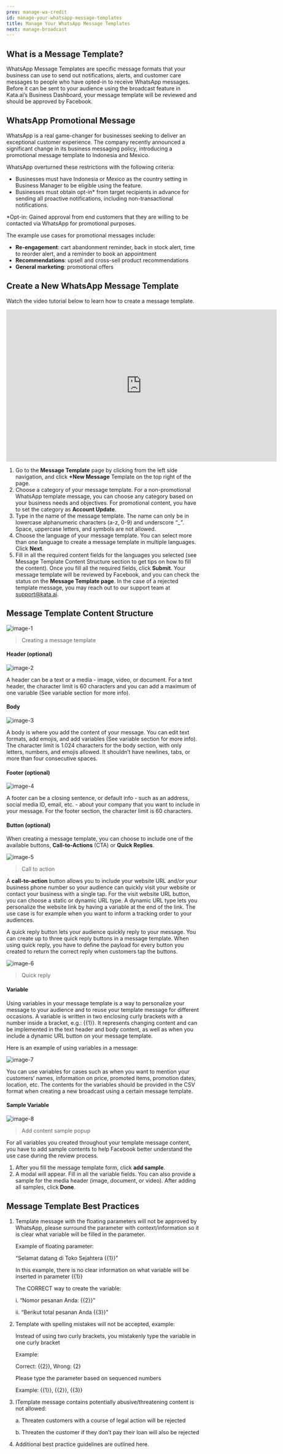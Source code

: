 ```yaml
---
prev: manage-wa-credit
id: manage-your-whatsapp-message-templates
title: Manage Your WhatsApp Message Templates
next: manage-broadcast
---
```


## What is a Message Template?
WhatsApp Message Templates are specific message formats that your business can use to send out notifications, alerts, and customer care messages to people who have opted-in to receive WhatsApp messages. Before it can be sent to your audience using the broadcast feature in Kata.ai’s Business Dashboard, your message template will be reviewed and should be approved by Facebook.

## WhatsApp Promotional Message
WhatsApp is a real game-changer for businesses seeking to deliver an exceptional customer experience. The company recently announced a significant change in its business messaging policy, introducing a promotional message template to Indonesia and Mexico.

WhatsApp overturned these restrictions with the following criteria:
- Businesses must have Indonesia or Mexico as the country setting in Business Manager to be eligible using the feature.
- Businesses must obtain opt-in* from target recipients in advance for sending all proactive notifications, including non-transactional notifications.

*Opt-in: Gained approval from end customers that they are willing to be contacted via WhatsApp for promotional purposes.

The example use cases for promotional messages include:
- **Re-engagement**: cart abandonment reminder, back in stock alert, time to reorder alert, and a reminder to book an appointment
- **Recommendations**: upsell and cross-sell product recommendations
- **General marketing**: promotional offers

## Create a New WhatsApp Message Template
Watch the video tutorial below to learn how to create a message template.

<iframe width="704" height="396" src="https://www.youtube.com/embed/fXY57qj5tlk" title="YouTube video player" frameborder="0" allow="accelerometer; autoplay; clipboard-write; encrypted-media; gyroscope; picture-in-picture" allowfullscreen></iframe>

1. Go to the **Message Template** page by clicking from the left side navigation, and click **+New Message** Template on the top right of the page.
2. Choose a category of your message template. For a non-promotional WhatsApp template message, you can choose any category based on your business needs and objectives. For promotional content, you have to set the category as **Account Update**.
3. Type in the name of the message template. The name can only be in lowercase alphanumeric characters (a-z, 0-9) and underscore *“*_*”*. Space, uppercase letters, and symbols are not allowed.
4. Choose the language of your message template. You can select more than one language to create a message template in multiple languages. Click **Next**.
5. Fill in all the required content fields for the languages you selected (see Message Template Content Structure section to get tips on how to fill the content). Once you fill all the required fields, click **Submit**. Your message template will be reviewed by Facebook, and you can check the status on the **Message Template page**. In the case of a rejected template message, you may reach out to our support team at [support@kata.ai](mailto:support@kata.ai).

## Message Template Content Structure

![image-1](./images/message-template/image-1.png)

> Creating a message template

#### Header (optional)

![image-2](./images/message-template/image-2.png)

A header can be a text or a media - image, video, or document. For a text header, the character limit is 60 characters and you can add a maximum of one variable (See variable section for more info).

#### Body

![image-3](./images/message-template/image-3.png)

A body is where you add the content of your message. You can edit text formats, add emojis, and add variables (See variable section for more info). The character limit is 1.024 characters for the body section, with only letters, numbers, and emojis allowed. It shouldn’t have newlines, tabs, or more than four consecutive spaces.

#### Footer (optional)

![image-4](./images/message-template/image-4.png)

A footer can be a closing sentence, or default info - such as an address, social media ID, email, etc. - about your company that you want to include in your message. For the footer section, the character limit is 60 characters.

#### Button (optional)

When creating a message template, you can choose to include one of the available buttons, **Call-to-Actions** (CTA) or **Quick Replies**.

![image-5](./images/message-template/image-5.png)

> Call to action

A **call-to-action** button allows you to include your website URL and/or your business phone number so your audience can quickly visit your website or contact your business with a single tap. For the visit website URL button, you can choose a static or dynamic URL type. A dynamic URL type lets you personalize the website link by having a variable at the end of the link. The use case is for example when you want to inform a tracking order to your audiences.

A quick reply button lets your audience quickly reply to your message. You can create up to three quick reply buttons in a message template. When using quick reply, you have to define the payload for every button you created to return the correct reply when customers tap the buttons.

![image-6](./images/message-template/image-6.png)

> Quick reply

#### Variable
Using variables in your message template is a way to personalize your message to your audience and to reuse your template message for different occasions. A variable is written in two enclosing curly brackets with a number inside a bracket, e.g.: {{1}}. It represents changing content and can be implemented in the text header and body content, as well as when you include a dynamic URL button on your message template.

Here is an example of using variables in a message:

![image-7](./images/message-template/image-7.png)

You can use variables for cases such as when you want to mention your customers’ names, information on price, promoted items, promotion dates, location, etc. The contents for the variables should be provided in the CSV format when creating a new broadcast using a certain message template.

#### Sample Variable

![image-8](./images/message-template/image-8.png)

> Add content sample popup

For all variables you created throughout your template message content, you have to add sample contents to help Facebook better understand the use case during the review process.
1. After you fill the message template form, click **add sample**.
2. A modal will appear. Fill in all the variable fields. You can also provide a sample for the media header (image, document, or video). After adding all samples, click **Done**.

## Message Template Best Practices

1. Template message with the floating parameters will not be approved by WhatsApp, please surround the parameter with context/information so it is clear what variable will be filled in the parameter.

    Example of floating parameter:

    “Selamat datang di Toko Sejahtera {{1}}”

    In this example, there is no clear information on what variable will be inserted in parameter {{1}}

    The CORRECT way to create the variable:

    i. “Nomor pesanan Anda: {{2}}”

    ii. “Berikut total pesanan Anda {{3}}”

3. Template with spelling mistakes will not be accepted, example:

    Instead of using two curly brackets, you mistakenly type the variable in one curly bracket

    Example:

    Correct: {{2}}, Wrong: {2}


    Please type the parameter based on sequenced numbers

    Example: {{1}}, {{2}}, {{3}}

3. ITemplate message contains potentially abusive/threatening content is not allowed:

    a. Threaten customers with a course of legal action will be rejected

    b. Threaten the customer if they don’t pay their loan will also be rejected
4. Additional best practice guidelines are outlined here.

